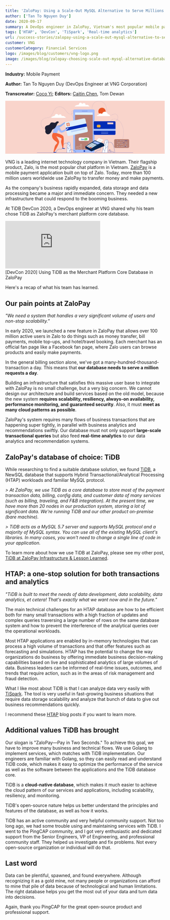 ```yaml
---
title: 'ZaloPay: Using a Scale-Out MySQL Alternative to Serve Millions of Users'
author: ['Tan To Nguyen Duy']
date: 2020-09-17
summary: A DevOps engineer in ZaloPay, Vietnam's most popular mobile payment application, shared why his team chose TiDB as ZaloPay's merchant platform core database. He talked about their pain points, how they use TiDB, and what he likes about it the most.
tags: ['HTAP', 'DevCon', 'TiSpark', 'Real-time analytics']
url: /success-stories/zalopay-using-a-scale-out-mysql-alternative-to-serve-millions-of-users/
customer: VNG
customerCategory: Financial Services
logo: /images/blog/customers/vng-logo.png
image: /images/blog/zalopay-choosing-scale-out-mysql-alternative-database-tidb.jpg
---
```


**Industry:** Mobile Payment

**Author:** Tan To Nguyen Duy (DevOps Engineer at VNG Corporation)

**Transcreator:** [Coco Yi](https://github.com/yikeke); **Editors:** [Caitin Chen](https://github.com/CaitinChen), Tom Dewan

![ZaloPay: Using a Scale-Out MySQL Alternative to Serve Millions of Users](media/zalopay-choosing-scale-out-mysql-alternative-database-tidb.jpg)

VNG is a leading internet technology company in Vietnam. Their flagship product, Zalo, is the most popular chat platform in Vietnam. [ZaloPay](https://www.linkedin.com/company/zalopay) is a mobile payment application built on top of Zalo. Today, more than 100 million users worldwide use ZaloPay to transfer money and make payments.

As the company's business rapidly expanded, data storage and data processing became a major and immediate concern. They needed a new infrastructure that could respond to the booming business.

At TiDB DevCon 2020, a DevOps engineer at VNG shared why his team chose TiDB as ZaloPay's merchant platform core database.

<iframe id="youtube-video" title="[DevCon 2020] Using TiDB as the Merchant Platform Core Database in ZaloPay" src="https://www.youtube.com/embed/I-1FHgpGdqw?rel=0" frameborder="0" allowfullscreen="allowfullscreen" mozallowfullscreen="mozallowfullscreen" msallowfullscreen="msallowfullscreen" oallowfullscreen="oallowfullscreen" webkitallowfullscreen="webkitallowfullscreen"></iframe>

<div class="caption-center"> [DevCon 2020] Using TiDB as the Merchant Platform Core Database in ZaloPay </div>

Here's a recap of what his team has learned.

## Our pain points at ZaloPay

*"We need a system that handles a very significant volume of users and non-stop scalability."*

In early 2020, we launched a new feature in ZaloPay that allows over 100 million active users in Zalo to do things such as money transfer, bill payments, mobile top-ups, and hotel/travel booking. Each merchant has an official fan page like a Facebook fan page, where Zalo users can browse products and easily make payments.

In the general billing section alone, we've got a many-hundred-thousand-transaction a day. This means that **our database needs to serve a million requests a day**.

Building an infrastructure that satisfies this massive user base to integrate with ZaloPay is no small challenge, but a very big concern. We cannot design our architecture and build services based on the old model, because the new system **requires scalability, resiliency, always-on availability, performance monitoring, and guaranteed security**. Also, it must **meet as many cloud patterns as possible**.

ZaloPay's system requires many flows of business transactions that are happening super tightly, in parallel with business analytics and recommendations swiftly. Our database must not only support **large-scale transactional queries** but also feed **real-time analytics** to our data analytics and recommendation systems.

## ZaloPay's database of choice: TiDB

While researching to find a suitable database solution, we found [TiDB](https://docs.pingcap.com/tidb/stable), a NewSQL database that supports Hybrid Transactional/Analytical Processing (HTAP) workloads and familiar MySQL protocol.

*> At ZaloPay, we use TiDB as a core database to store most of the payment transaction data, billing, config data, and customer data of many services (such as billing, traveling, and F&B integration). At the present time, we have more than 20 nodes in our production system, storing a lot of significant data. We're running TiDB and our other product on-premise (bare machine).*

*> TiDB acts as a MySQL 5.7 server and supports MySQL protocol and a majority of MySQL syntax. You can use all of the existing MySQL client's libraries. In many cases, you won't need to change a single line of code in your application.*

To learn more about how we use TiDB at ZaloPay, please see my other post, [TiDB at ZaloPay Infrastructure & Lesson Learned](https://pingcap.com/success-stories/tidb-at-zalopay-infrastructure-lesson-learned/#introducing-zalopay).

## HTAP: a one-stop solution for both transactions and analytics

*"TiDB is built to meet the needs of data development, data scalability, data analytics, et cetera! That's exactly what we want now and in the future."*

The main technical challenges for an HTAP database are how to be efficient both for many small transactions with a high fraction of updates and complex queries traversing a large number of rows on the same database system and how to prevent the interference of the analytical queries over the operational workloads.

Most HTAP applications are enabled by in-memory technologies that can process a high volume of transactions and that offer features such as forecasting and simulations. HTAP has the potential to change the way organizations do business by offering immediate business decision-making capabilities based on live and sophisticated analytics of large volumes of data. Business leaders can be informed of real-time issues, outcomes, and trends that require action, such as in the areas of risk management and fraud detection.

What I like most about TiDB is that I can analyze data very easily with [TiSpark](https://docs.pingcap.com/tidb/dev/tispark-overview). The tool is very useful in fast-growing business situations that require data storage scalability and analyze that bunch of data to give out business recommendations quickly.

I recommend these [HTAP](https://pingcap.com/blog/category/HTAP) blog posts if you want to learn more.

## Additional values TiDB has brought

Our slogan is "ZaloPay—Pay in Two Seconds." To achieve this goal, we have to improve many business and technical flows. We use Golang to implement services, which matches with TiDB implementation. Our engineers are familiar with Golang, so they can easily read and understand TiDB code, which makes it easy to optimize the performance of the service as well as the software between the applications and the TiDB database core.

TiDB is a **cloud-native database**, which makes it much easier to achieve the cloud pattern of our services and applications, including scalability, resiliency, and monitoring.

TiDB's open-source nature helps us better understand the principles and features of the database, as well as how it works.

TiDB has an active community and very helpful community support. Not too long ago, we had some trouble using and maintaining services with TiDB. I went to the PingCAP community, and I got very enthusiastic and dedicated support from the Senior Engineers, VP of Engineering, and professional community staff. They helped us investigate and fix problems. Not every open-source organization or individual will do that.

## Last word

Data can be plentiful, spawned, and found everywhere. Although recognizing it as a gold mine, not many people or organizations can afford to mine that pile of data because of technological and human limitations. The right database helps you get the most out of your data and turn data into decisions.

Again, thank you PingCAP for the great open-source product and professional support.
